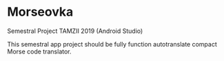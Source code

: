 # Morseovka
Semestral Project TAMZII 2019 (Android Studio)

This semestral app project should be fully function autotranslate compact Morse code translator.
